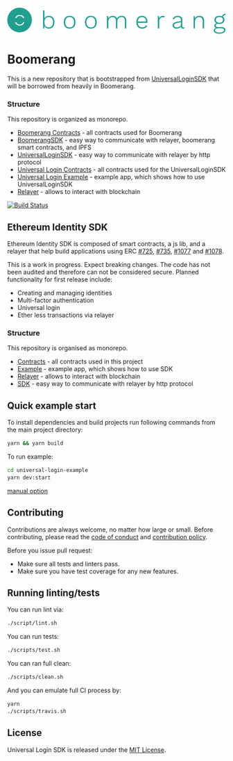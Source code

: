 ![alt text](https://github.com/BoomerangProject/boomerang-wiki/blob/master/images/logo.png "Boomerang Logo")
# Boomerang
This is a new repository that is bootstrapped from [UniversalLoginSDK](https://github.com/EthWorks/UniversalLoginSDK) that will be borrowed from heavily in Boomerang.

### Structure
This repository is organized as monorepo. 

- [Boomerang Contracts](https://github.com/BoomerangProject/boomerang/tree/master/boomerang-contracts) - all contracts used for Boomerang
- [BoomerangSDK](https://github.com/BoomerangProject/boomerang/tree/master/boomerang-contracts) - easy way to communicate with relayer, boomerang smart contracts, and IPFS
- [UniversalLoginSDK](https://github.com/EthWorks/UniversalLoginSDK/blob/master/universal-login-sdk/README.md) - easy way to communicate with relayer by http protocol
- [Universal Login Contracts](https://github.com/EthWorks/UniversalLoginSDK/tree/master/universal-login-contracts) - all contracts used for the UniversalLoginSDK
- [Universal Login Example](https://github.com/EthWorks/UniversalLoginSDK/blob/master/universal-login-example/README.md) - example app, which shows how to use UniversalLoginSDK
- [Relayer](https://github.com/EthWorks/UniversalLoginSDK/blob/master/universal-login-relayer/README.md) - allows to interact with blockchain


[![Build Status](https://travis-ci.com/EthWorks/UniversalLoginSDK.svg?branch=master)](https://travis-ci.com/EthWorks/UniversalLoginSDK)

## Ethereum Identity SDK

Ethereum Identity SDK is composed of smart contracts, a js lib, and a relayer that help build applications using ERC [#725](https://github.com/ethereum/EIPs/blob/master/EIPS/eip-725.md), [#735](https://github.com/ethereum/EIPs/issues/735), [#1077](https://github.com/ethereum/EIPs/pull/1077) and [#1078](https://github.com/ethereum/EIPs/pull/1078).

This is a work in progress. Expect breaking changes. The code has not been audited and therefore can not be considered secure.
Planned functionality for first release include:

- Creating and managing identities
- Multi-factor authentication
- Universal login
- Ether less transactions via relayer

### Structure
This repository is organised as monorepo. 

- [Contracts](https://github.com/EthWorks/UniversalLoginSDK/tree/master/universal-login-contracts) - all contracts used in this project
- [Example](https://github.com/EthWorks/UniversalLoginSDK/blob/master/universal-login-example/README.md) - example app, which shows how to use SDK
- [Relayer](https://github.com/EthWorks/UniversalLoginSDK/blob/master/universal-login-relayer/README.md) - allows to interact with blockchain
- [SDK](https://github.com/EthWorks/UniversalLoginSDK/blob/master/universal-login-sdk/README.md) - easy way to communicate with relayer by http protocol


## Quick example start 

To install dependencies and build projects run following commands from the main project directory:

```sh
yarn && yarn build
```

To run example:

```sh
cd universal-login-example
yarn dev:start
```
[manual option](https://github.com/EthWorks/UniversalLoginSDK/blob/master/universal-login-example/README.md)



## Contributing

Contributions are always welcome, no matter how large or small. Before contributing, please read the [code of conduct](https://github.com/EthWorks/UniversalLoginSDK/blob/master/CODE_OF_CONDUCT.md) and [contribution policy](https://github.com/EthWorks/UniversalLoginSDK/blob/master/CONTRIBUTION.md).

Before you issue pull request:
* Make sure all tests and linters pass.
* Make sure you have test coverage for any new features.


## Running linting/tests

You can run lint via:

```sh
./script/lint.sh
```

You can run tests:

```sh
./scripts/test.sh
```

You can ran full clean:
```sh
./scripts/clean.sh
```

And you can emulate full CI process by:
```sh
yarn
./scripts/travis.sh
```

## License

Universal Login SDK is released under the [MIT License](https://opensource.org/licenses/MIT).
